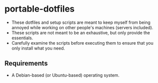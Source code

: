 # portable-dotfiles

- These dotfiles and setup scripts are meant to keep myself from being annoyed while working on other people's machines (servers included). 
- These scripts are not meant to be an exhaustive, but only provide the essentials.
- Carefully examine the scripts before executing them to ensure that you only install what you need.

## Requirements

- A Debian-based (or Ubuntu-based) operating system.

